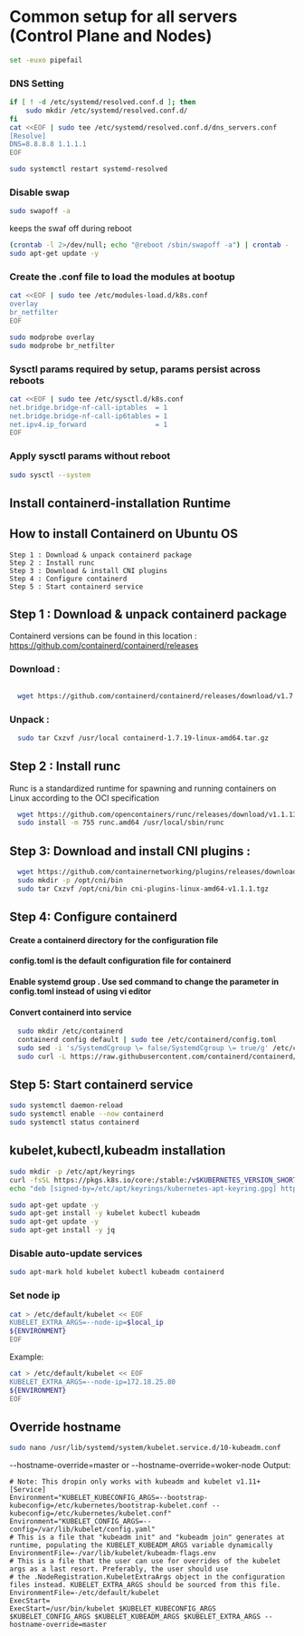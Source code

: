 # Common setup for all servers (Control Plane and Nodes)
```bash
set -euxo pipefail
```

### DNS Setting
```bash
if [ ! -d /etc/systemd/resolved.conf.d ]; then
	sudo mkdir /etc/systemd/resolved.conf.d/
fi
cat <<EOF | sudo tee /etc/systemd/resolved.conf.d/dns_servers.conf
[Resolve]
DNS=8.8.8.8 1.1.1.1
EOF

sudo systemctl restart systemd-resolved
```
### Disable swap
```bash
sudo swapoff -a
```

keeps the swaf off during reboot
```bash
(crontab -l 2>/dev/null; echo "@reboot /sbin/swapoff -a") | crontab - || true
sudo apt-get update -y
```
### Create the .conf file to load the modules at bootup
```bash
cat <<EOF | sudo tee /etc/modules-load.d/k8s.conf
overlay
br_netfilter
EOF
```
```bash
sudo modprobe overlay
sudo modprobe br_netfilter
```

### Sysctl params required by setup, params persist across reboots
```bash
cat <<EOF | sudo tee /etc/sysctl.d/k8s.conf
net.bridge.bridge-nf-call-iptables  = 1
net.bridge.bridge-nf-call-ip6tables = 1
net.ipv4.ip_forward                 = 1
EOF
```

### Apply sysctl params without reboot

```bash
sudo sysctl --system
```

## Install containerd-installation Runtime
## How to install Containerd on Ubuntu OS

```console
Step 1 : Download & unpack containerd package
Step 2 : Install runc
Step 3 : Download & install CNI plugins
Step 4 : Configure containerd
Step 5 : Start containerd service
```

## Step 1 : Download & unpack containerd package

Containerd versions can be found in this location :  https://github.com/containerd/containerd/releases

### Download :
```bash

  wget https://github.com/containerd/containerd/releases/download/v1.7.19/containerd-1.7.19-linux-amd64.tar.gz
```
### Unpack : 
```bash
  sudo tar Cxzvf /usr/local containerd-1.7.19-linux-amd64.tar.gz
```

## Step 2 : Install runc

Runc is a standardized runtime for spawning and running containers on Linux according to the OCI specification
```bash
  wget https://github.com/opencontainers/runc/releases/download/v1.1.13/runc.amd64
  sudo install -m 755 runc.amd64 /usr/local/sbin/runc
```

## Step 3: Download and install CNI plugins :

```bash
  wget https://github.com/containernetworking/plugins/releases/download/v1.1.1/cni-plugins-linux-amd64-v1.1.1.tgz
  sudo mkdir -p /opt/cni/bin
  sudo tar Cxzvf /opt/cni/bin cni-plugins-linux-amd64-v1.1.1.tgz
```

## Step 4: Configure containerd

#### Create a containerd directory for the configuration file
#### config.toml is the default configuration file for containerd
#### Enable systemd group . Use sed command to change the parameter in config.toml instead of using vi editor 
####  Convert containerd into service
```bash
  sudo mkdir /etc/containerd
  containerd config default | sudo tee /etc/containerd/config.toml
  sudo sed -i 's/SystemdCgroup \= false/SystemdCgroup \= true/g' /etc/containerd/config.toml
  sudo curl -L https://raw.githubusercontent.com/containerd/containerd/main/containerd.service -o /etc/systemd/system/containerd.service
```

## Step 5: Start containerd service
```bash
sudo systemctl daemon-reload
sudo systemctl enable --now containerd
sudo systemctl status containerd    
```


## kubelet,kubectl,kubeadm installation
```bash
sudo mkdir -p /etc/apt/keyrings
curl -fsSL https://pkgs.k8s.io/core:/stable:/v$KUBERNETES_VERSION_SHORT/deb/Release.key | sudo gpg --dearmor -o /etc/apt/keyrings/kubernetes-apt-keyring.gpg
echo "deb [signed-by=/etc/apt/keyrings/kubernetes-apt-keyring.gpg] https://pkgs.k8s.io/core:/stable:/v$KUBERNETES_VERSION_SHORT/deb/ /" | sudo tee /etc/apt/sources.list.d/kubernetes.list
```

```bash
sudo apt-get update -y
sudo apt-get install -y kubelet kubectl kubeadm
sudo apt-get update -y
sudo apt-get install -y jq
```
### Disable auto-update services
```bash
sudo apt-mark hold kubelet kubectl kubeadm containerd
```

### Set node ip
```bash
cat > /etc/default/kubelet << EOF
KUBELET_EXTRA_ARGS=--node-ip=$local_ip
${ENVIRONMENT}
EOF
```

Example:
```bash
cat > /etc/default/kubelet << EOF
KUBELET_EXTRA_ARGS=--node-ip=172.18.25.80
${ENVIRONMENT}
EOF
```

## Override hostname
```bash
sudo nano /usr/lib/systemd/system/kubelet.service.d/10-kubeadm.conf
```

--hostname-override=master or --hostname-override=woker-node
Output:
```
# Note: This dropin only works with kubeadm and kubelet v1.11+
[Service]
Environment="KUBELET_KUBECONFIG_ARGS=--bootstrap-kubeconfig=/etc/kubernetes/bootstrap-kubelet.conf --kubeconfig=/etc/kubernetes/kubelet.conf"
Environment="KUBELET_CONFIG_ARGS=--config=/var/lib/kubelet/config.yaml"
# This is a file that "kubeadm init" and "kubeadm join" generates at runtime, populating the KUBELET_KUBEADM_ARGS variable dynamically
EnvironmentFile=-/var/lib/kubelet/kubeadm-flags.env
# This is a file that the user can use for overrides of the kubelet args as a last resort. Preferably, the user should use
# the .NodeRegistration.KubeletExtraArgs object in the configuration files instead. KUBELET_EXTRA_ARGS should be sourced from this file.
EnvironmentFile=-/etc/default/kubelet
ExecStart=
ExecStart=/usr/bin/kubelet $KUBELET_KUBECONFIG_ARGS $KUBELET_CONFIG_ARGS $KUBELET_KUBEADM_ARGS $KUBELET_EXTRA_ARGS --hostname-override=master
```